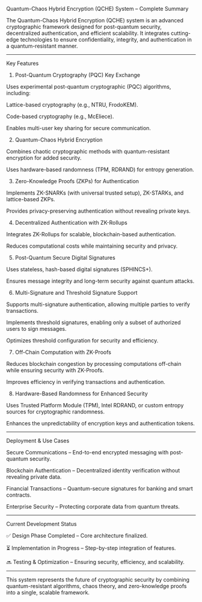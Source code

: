 Quantum-Chaos Hybrid Encryption (QCHE) System – Complete Summary

The Quantum-Chaos Hybrid Encryption (QCHE) system is an advanced cryptographic framework designed for post-quantum security, decentralized authentication, and efficient scalability. It integrates cutting-edge technologies to ensure confidentiality, integrity, and authentication in a quantum-resistant manner.


---

Key Features

1. Post-Quantum Cryptography (PQC) Key Exchange

Uses experimental post-quantum cryptographic (PQC) algorithms, including:

Lattice-based cryptography (e.g., NTRU, FrodoKEM).

Code-based cryptography (e.g., McEliece).


Enables multi-user key sharing for secure communication.


2. Quantum-Chaos Hybrid Encryption

Combines chaotic cryptographic methods with quantum-resistant encryption for added security.

Uses hardware-based randomness (TPM, RDRAND) for entropy generation.


3. Zero-Knowledge Proofs (ZKPs) for Authentication

Implements ZK-SNARKs (with universal trusted setup), ZK-STARKs, and lattice-based ZKPs.

Provides privacy-preserving authentication without revealing private keys.


4. Decentralized Authentication with ZK-Rollups

Integrates ZK-Rollups for scalable, blockchain-based authentication.

Reduces computational costs while maintaining security and privacy.


5. Post-Quantum Secure Digital Signatures

Uses stateless, hash-based digital signatures (SPHINCS+).

Ensures message integrity and long-term security against quantum attacks.


6. Multi-Signature and Threshold Signature Support

Supports multi-signature authentication, allowing multiple parties to verify transactions.

Implements threshold signatures, enabling only a subset of authorized users to sign messages.

Optimizes threshold configuration for security and efficiency.


7. Off-Chain Computation with ZK-Proofs

Reduces blockchain congestion by processing computations off-chain while ensuring security with ZK-Proofs.

Improves efficiency in verifying transactions and authentication.


8. Hardware-Based Randomness for Enhanced Security

Uses Trusted Platform Module (TPM), Intel RDRAND, or custom entropy sources for cryptographic randomness.

Enhances the unpredictability of encryption keys and authentication tokens.



---

Deployment & Use Cases

Secure Communications – End-to-end encrypted messaging with post-quantum security.

Blockchain Authentication – Decentralized identity verification without revealing private data.

Financial Transactions – Quantum-secure signatures for banking and smart contracts.

Enterprise Security – Protecting corporate data from quantum threats.



---

Current Development Status

✅ Design Phase Completed – Core architecture finalized.

⏳ Implementation in Progress – Step-by-step integration of features.

🔜 Testing & Optimization – Ensuring security, efficiency, and scalability.



---

This system represents the future of cryptographic security by combining quantum-resistant algorithms, chaos theory, and zero-knowledge proofs into a single, scalable framework.
